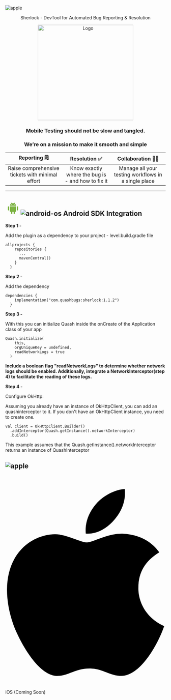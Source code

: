 ![apple](https://github.com/dhairya-quash/TEST-REPO/assets/161799860/bccb6437-5cc7-4d16-969f-57d7182e1d74)<p align="center"> Sherlock - DevTool for Automated Bug Reporting & Resolution </p>
<!---
--->
<div align="center"> <img src="https://github.com/dhairya-quash/TEST-REPO/assets/161799860/b9e4957b-f1b9-46fa-bce9-216bc6005633" alt="Logo" width="300"> </div>



### <p align="center"><strong>Mobile Testing should not be slow and tangled.</strong></p>

### <p align="center"><strong>We’re on a mission to make it smooth and simple</strong></p>

| **Reporting** 🗒️ | **Resolution** ✅ | **Collaboration** 🤝🏻 |
| :--------:    | :---------:    | :------------:    |
| Raise comprehensive tickets with minimal effort | Know exactly where the bug is - and how to fix it | Manage all your testing workflows in a single place |
---

## <svg enable-background="new 0 0 48 48" height="48" viewBox="0 0 48 48" width="48" xmlns="http://www.w3.org/2000/svg"><g fill="#7cb342"><path d="m12 29.001c0 1.104-.896 2-2 2-1.104 0-2-.896-2-2v-9c0-1.104.896-2 2-2 1.104 0 2 .896 2 2z"/><path d="m40 29.001c0 1.104-.896 2-2 2-1.104 0-2-.896-2-2v-9c0-1.104.896-2 2-2 1.104 0 2 .896 2 2z"/><path d="m22 40c0 1.104-.896 2-2 2-1.104 0-2-.896-2-2v-9c0-1.104.896-2 2-2 1.104 0 2 .896 2 2z"/><path d="m30 40c0 1.104-.896 2-2 2-1.104 0-2-.896-2-2v-9c0-1.104.896-2 2-2 1.104 0 2 .896 2 2z"/><path d="m14 18.001v14.999c0 1.104.896 2 2 2h16c1.104 0 2-.896 2-2v-14.999z"/><path d="m24 8c-6 0-9.655 3.645-10 8h20c-.346-4.355-4-8-10-8zm-4 5.598c-.552 0-1-.448-1-1s.448-1 1-1 1 .448 1 1-.448 1-1 1zm8 0c-.553 0-1-.448-1-1s.447-1 1-1 1 .448 1 1-.447 1-1 1z"/></g><path d="m30 7-1.666 2.499" fill="none" stroke="#7cb342" stroke-linecap="round" stroke-width="2"/><path d="m18 7 1.333 2.082" fill="none" stroke="#7cb342" stroke-linecap="round" stroke-width="2"/></svg>![android-os](https://github.com/dhairya-quash/TEST-REPO/assets/161799860/2634d287-a52f-4245-b16d-eccd42ba1b21) Android SDK Integration

**Step 1 -**

Add the plugin as a dependency to your project - level.build.gradle file
```
allprojects {
    repositories {
      ...
      mavenCentral()
    }
  }
  ```

**Step 2 -**

Add the dependency
```
dependencies {
    implementation("com.quashbugs:sherlock:1.1.2")
  }
  ```

**Step 3 -**

With this you can initialize Quash inside the onCreate of the Application class of your app
```
Quash.initialize(
    this,
    orgUniqueKey = undefined,
    readNetworkLogs = true
  )
```
**Include a boolean flag "readNetworkLogs" to determine whether network logs should be enabled. Additionally, integrate a NetworkInterceptor(step 4) to facilitate the reading of these logs.**

**Step 4 -**

Configure OkHttp:<br>

Assuming you already have an instance of OkHttpClient, you can add an quashinterceptor to it. If you don't have an OkHttpClient instance, you need to create one.
```
val client = OkHttpClient.Builder()
  .addInterceptor(Quash.getInstance().networkInterceptor)
  .build()
```
This example assumes that the Quash.getInstance().networkInterceptor returns an instance of QuashInterceptor

## ![apple](https://github.com/dhairya-quash/TEST-REPO/assets/161799860/82a08fca-05c9-4868-94c7-5e3a5bc2f4ca)
<svg viewBox="0 0 384 512" xmlns="http://www.w3.org/2000/svg"><path d="m318.7 268.7c-.2-36.7 16.4-64.4 50-84.8-18.8-26.9-47.2-41.7-84.7-44.6-35.5-2.8-74.3 20.7-88.5 20.7-15 0-49.4-19.7-76.4-19.7-55.8.9-115.1 44.5-115.1 133.2q0 39.3 14.4 81.2c12.8 36.7 59 126.7 107.2 125.2 25.2-.6 43-17.9 75.8-17.9 31.8 0 48.3 17.9 76.4 17.9 48.6-.7 90.4-82.5 102.6-119.3-65.2-30.7-61.7-90-61.7-91.9zm-56.6-164.2c27.3-32.4 24.8-61.9 24-72.5-24.1 1.4-52 16.4-67.9 34.9-17.5 19.8-27.8 44.3-25.6 71.9 26.1 2 49.9-11.4 69.5-34.3z"/></svg> iOS (Coming Soon)
